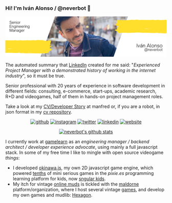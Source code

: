 ### Hi! I'm Iván Alonso / @neverbot 👋
![](https://github.com/neverbot/neverbot/raw/master/banner.png)

The automated summary that [LinkedIn](https://www.linkedin.com/in/ivanalonso/) created for me said: "_Experienced Project Manager with a demonstrated history of working in the internet industry_", so it must be true.

Senior professional with 20 years of experience in software development in different fields: consulting, e-commerce, start-ups, academic research, R+D and videogames, half of them in hands-on project management roles.

Take a look at my [CV/Developer Story](https://www.getmanfred.com/profile/neverbot) at manfred or, if you are a robot, in json format in my [cv repository](https://github.com/neverbot/cv).

<div align="center">

[<img src='https://cdn.jsdelivr.net/npm/simple-icons@3.0.1/icons/github.svg' alt='github' height='20'>](https://github.com/neverbot) [<img src='https://cdn.jsdelivr.net/npm/simple-icons@3.0.1/icons/instagram.svg' alt='instagram' height='20'>](https://www.instagram.com/neverbot/) [<img src='https://cdn.jsdelivr.net/npm/simple-icons@3.0.1/icons/twitter.svg' alt='twitter' height='20'>](https://twitter.com/neverbot) [<img src='https://cdn.jsdelivr.net/npm/simple-icons@3.0.1/icons/linkedin.svg' alt='linkedin' height='20'>](https://www.linkedin.com/in/ivanalonso/) [<img src='https://cdn.jsdelivr.net/npm/simple-icons@3.0.1/icons/icloud.svg' alt='website' height='20'>](https://www.neverbot.com)

</div>
 
<div align="center">

[![neverbot's github stats](https://github-readme-stats.vercel.app/api?username=neverbot&show_icons=true&count_private=true)](https://github.com/anuraghazra/github-readme-stats)

</div>

I currently work at [gamelearn](https://github.com/gamelearn) as an _engineering manager / backend architect / developer experience advocate_, using mainly a full javascript stack. In some of my free time I like to mingle with open source videogame _things_:

* I developed [okinawa.js](https://github.com/okinawajs/okinawa.js), my own 2D javascript game engine, which powered [tenths](https://kids.sngular.com/repository) of mini serious games in the *pixie.es* programming learning platform for kids, now [sngular kids](https://kids.sngular.com/).
* My itch for vintage [online muds](https://en.wikipedia.org/wiki/MUD) is tickled with the [maldorne](https://maldorne.org/) platform/organization, where I host several vintage [games](https://maldorne.org/games/), and develop my own games and mudlib: [Hexagon](https://github.com/houseofmaldorne/hexagon).
